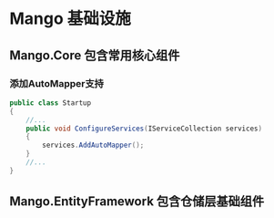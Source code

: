 # Mango 基础设施

## Mango.Core 包含常用核心组件

### 添加AutoMapper支持

```csharp
public class Startup
{
    //...
    public void ConfigureServices(IServiceCollection services)
    {
        services.AddAutoMapper();
    }
    //...
}
```

## Mango.EntityFramework 包含仓储层基础组件
